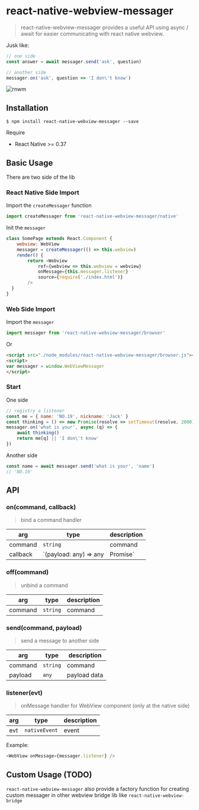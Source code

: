 # react-native-webview-messager

> react-native-webview-messager provides a useful API using async / await for easier communicating with react native webview. 

Jusk like:

``` javascript
// one side
const answer = await messager.send('ask', question) 

// another side
messager.on('ask', question => 'I don\'t know')
```

![rnwm](https://cloud.githubusercontent.com/assets/5719833/20641896/1fb6431c-b43d-11e6-83ec-3fe78e49220f.gif)

## Installation

```
$ npm install react-native-webview-messager --save
```

Require

- React Native >= 0.37

## Basic Usage

There are two side of the lib

### React Native Side Import

Import the `createMessager` function

``` javascript
import createMessager from 'react-native-webview-messager/native'
```

Init the `messager`

``` javascript
class SomePage extends React.Component {
    webview: WebView
    messager = createMessager(() => this.webview)
    render() {
        return <Webview
            ref={webview => this.webview = webview}
            onMessage={this.messager.listener}
            source={require('./index.html')}
        />	
  }
}

```

### Web Side Import 

Import the `messager`

``` javascript
import messager from 'react-native-webview-messager/browser'
```

Or 

``` html
<script src="./node_modules/react-native-webview-messager/browser.js"></script>
<script>
var messager = window.WebViewMessager
</script>
```


### Start

One side

``` javascript
// registry a listener
const me = { name: 'NO.19', nickname: 'Jack' }
const thinking = () => new Promise(resolve => setTimeout(resolve, 2000))
messager.on('what is your', async (q) => {
    await thinking()
    return me[q] || 'I don\'t know'
}) 
```

Another side

``` javascript
const name = await messager.send('what is your', 'name')
// 'NO.19'
```


## API

### on(command, callback)

> bind a command handler

| arg | type | description |
| -- | -- | -- |
| command | `string` | command |
| callback | `(payload: any) => any | Promise<any>` | command handler |


### off(command)

> unbind a command


| arg | type | description |
| -- | -- | -- |
| command | `string` | command |

### send(command, payload)

> send a message to another side


| arg | type | description |
| -- | -- | -- |
| command | `string` | command |
| payload | `any` | payload data |

### listener(evt)

> onMessage handler for WebView component (only at the native side)

| arg | type | description |
| -- | -- | -- |
| evt | `nativeEvent` | event |

Example:

``` javascript
<WebView onMessage={messager.listener} />
```

## Custom Usage (TODO)

`react-native-webview-messager` also provide a factory function for creating custom messager in other webview bridge lib like `react-native-webview-bridge`










